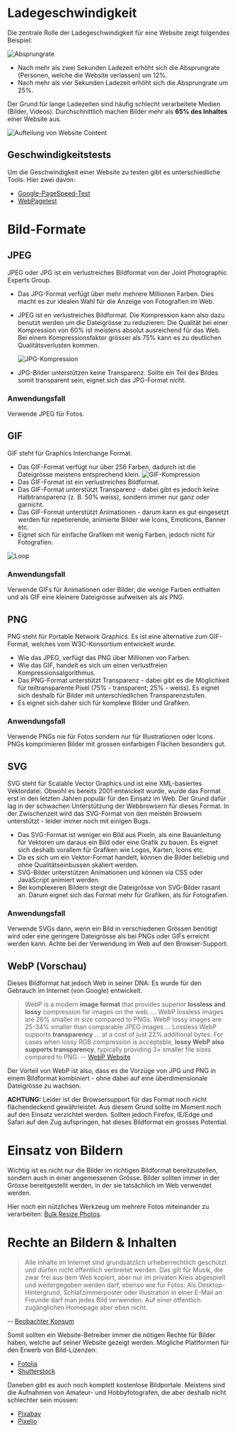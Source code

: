 # Ladegeschwindigkeit
Die zentrale Rolle der Ladegeschwindigkeit für eine Website zeigt folgendes Beispiel:

![Absprungrate](src/every-second-count.png)

* Nach mehr als zwei Sekunden Ladezeit erhöht sich die Absprungrate (Personen, welche die Website verlassen) um 12%.
* Nach mehr als vier Sekunden Ladezeit erhöht sich die Absprungrate um 25%.

Der Grund für lange Ladezeiten sind häufig schlecht verarbeitete Medien (Bilder, Videos). Durchschnittlich machen Bilder mehr als **65% des Inhaltes** einer Website aus.

![Aufteilung von Website Content](src/chart.png)

## Geschwindigkeitstests
Um die Geschwindigkeit einer Website zu testen gibt es unterschiedliche Tools. Hier zwei davon: 

* [Google-PageSpeed-Test](https://developers.google.com/speed/pagespeed/insights/)
* [WebPagetest](http://www.webpagetest.org/video/)

# Bild-Formate

## JPEG
JPEG oder JPG ist ein verlustreiches Bildformat von der Joint Photographic Experts Group.

* Das JPG-Format verfügt über mehr mehrere Millionen Farben. Dies macht es zur idealen Wahl für die Anzeige von Fotografien im Web.
* JPEG ist en verlustreiches Bildformat. Die Kompression kann also dazu benutzt werden um die Dateigrösse zu reduzieren: Die Qualität bei einer Kompression von 60% ist meistens absolut ausreichend für das Web. Bei einem Kompressionsfaktor grösser als 75% kann es zu deutlichen Qualitätsverlusten kommen.
    
    ![JPG-Kompression](src/compression.jpg)

* JPG-Bilder unterstützen keine Transparenz. Sollte ein Teil des Bildes somit transparent sein, eignet sich das JPG-Format nicht.

### Anwendungsfall

Verwende JPEG für Fotos.

## GIF

GIF steht für Graphics Interchange Format.

* Das GIF-Format verfügt nur über 256 Farben, dadurch ist die Dateigrösse meistens entsprechend klein.
    ![GIF-Kompression](src/gif.jpg)
* Das GIF-Format ist ein verlustreiches Bildformat.
* Das GIF-Format unterstützt Transparenz - dabei gibt es jedoch keine Halbtransparenz (z. B. 50% weiss), sondern immer nur ganz oder garnicht.
* Das GIF-Format unterstützt Animationen - darum kann es gut eingesetzt werden für repetierende, animierte Bilder wie Icons, Emoticons, Banner etc.
* Eignet sich für einfache Grafiken mit wenig Farben, jedoch nicht für Fotografien.

![Loop](src/loop.gif)

### Anwendungsfall

Verwende GIFs für Animationen oder Bilder, die wenige Farben enthalten und als GIF eine kleinere Dateigrösse aufweisen als als PNG.

## PNG
PNG steht für Portable Network Graphics. Es ist eine alternative zum GIF-Format, welches vom W3C-Konsortium entwickelt wurde. 

* Wie das JPEG, verfügt das PNG über Millionen von Farben.
* Wie das GIF, handelt es sich um einen verlustfreien Kompressionsalgorithmus.
* Das PNG-Format unterstützt Transparenz - dabei gibt es die Möglichkeit für teiltransparente Pixel (75% - transparent; 25% - weiss). Es eignet sich deshalb für Bilder mit unterschiedlichen Transparenzstufen.
* Es eignet sich daher sich für komplexe Bilder und Grafiken.

### Anwendungsfall

Verwende PNGs nie für Fotos sondern nur für Illustrationen oder Icons. PNGs komprimieren Bilder mit grossen einfarbigen Flächen besonders gut.

## SVG
SVG steht für Scalable Vector Graphics und ist eine XML-basiertes Vektordatei. Obwohl es bereits 2001 entwickelt wurde, wurde das Format erst in den letzten Jahren populär für den Einsatz im Web. Der Grund dafür lag in der schwachen Unterstützung der Webbrowsern für dieses Format. In der Zwischenzeit wird das SVG-Format von den meisten Browsern unterstützt - leider immer noch mit einigen Bugs.

* Das SVG-Format ist weniger ein Bild aus Pixeln, als eine Bauanleitung für Vektoren um daraus ein Bild oder eine Grafik zu bauen. Es eignet sich deshalb vorallem für Grafiken wie Logos, Karten, Icons etc.
* Da es sich um ein Vektor-Format handelt, können die Bilder beliebig und ohne Qualitätseinbussen skaliert werden.
* SVG-Bilder unterstützen Animationen und können via CSS oder JavaScript animiert werden.
* Bei komplexeren Bildern steigt die Dateigrösse von SVG-Bilder rasant an. Darum eignet sich das Format mehr für Grafiken, als für Fotografien.

### Anwendungsfall

Verwende SVGs dann, wenn ein Bild in verschiedenen Grössen benötigt wird oder eine geringere Dateigrösse als bei PNGs oder GIFs erreicht werden kann. Achte bei der Verwendung im Web auf den Browser-Support.

## WebP (Vorschau)
Dieses Bildformat hat jedoch Web in seiner DNA: Es wurde für den Gebrauch im Internet (von Google) entwickelt.

> WebP is a modern **image format** that provides superior **lossless and lossy** compression for images on the web. … WebP lossless images are 26% smaller in size compared to PNGs. WebP lossy images are 25-34% smaller than comparable JPEG images … Lossless WebP supports **transparency** … at a cost of just 22% additional bytes. For cases when lossy RGB compression is acceptable, **lossy WebP also supports transparency**, typically providing 3× smaller file sizes compared to PNG.
-- [WebP Website](https://developers.google.com/speed/webp/)

Der Vorteil von WebP ist also, dass es die Vorzüge von JPG und PNG in einem Bildformat kombiniert - ohne dabei auf eine überdimensionale Dateigrösse zu wachsen.

**ACHTUNG:** Leider ist der Browsersupport für das Format noch nicht flächendeckend gewährleistet. Aus diesem Grund sollte im Moment noch auf den Einsatz verzichtet werden. Sollten jedoch Firefox, IE/Edge und Safari auf den Zug aufspringen, hat dieses Bildformat ein grosses Potential.

# Einsatz von Bildern

Wichtig ist es nicht nur die Bilder im richtigen Bildformat bereitzustellen, sondern auch in einer angemessenen Grösse. Bilder sollten immer in der Grösse bereitgestellt werden, in der sie tatsächlich im Web verwendet werden.

Hier noch ein nützliches Werkzeug um mehrere Fotos miteinander zu verarbeiten: [Bulk Resize Photos](https://bulkresizephotos.com/).

# Rechte an Bildern & Inhalten

> Alle Inhalte im Internet sind grundsätzlich urheberrechtlich geschützt und dürfen nicht öffentlich verbreitet werden. Das gilt für Musik, die zwar frei aus dem Web kopiert, aber nur im privaten Kreis ab­gespielt und weitergegeben werden darf, ebenso wie für Fotos: Als Desktop-Hintergrund, Schlafzimmerposter oder Illustra­tion in einer E-Mail an Freunde darf man jedes Bild verwenden. Auf einer öffentlich zugänglichen Homepage aber eben nicht.

-- [Beobachter Konsum](https://www.beobachter.ch/konsum/webdesign-die-sache-mit-dem-copyright)

Somit sollten ein Website-Betreiber immer die nötigen Rechte für Bilder haben, welche auf seiner Website gezeigt werden. Mögliche Plattformen für den Erwerb von Bild-Lizenzen:

- [Fotolia](https://de.fotolia.com/)
- [Shutterstock](https://www.shutterstock.com)

Daneben gibt es auch noch komplett kostenlose Bildportale. Meistens sind die Aufnahmen von Amateur- und Hobbyfotografen, die aber deshalb nicht schlechter sein müssen:

- [Pixabay](https://pixabay.com/de/)
- [Pixelio](https://www.pixelio.de/)